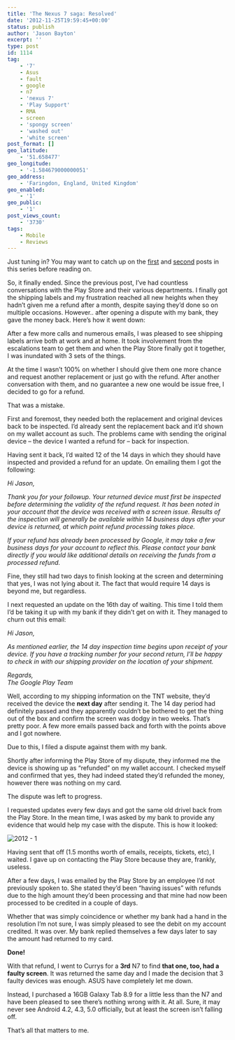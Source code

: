```yaml
---
title: 'The Nexus 7 saga: Resolved'
date: '2012-11-25T19:59:45+00:00'
status: publish
author: 'Jason Bayton'
excerpt: ''
type: post
id: 1114
tag:
    - '7'
    - Asus
    - fault
    - google
    - n7
    - 'nexus 7'
    - 'Play Support'
    - RMA
    - screen
    - 'spongy screen'
    - 'washed out'
    - 'white screen'
post_format: []
geo_latitude:
    - '51.658477'
geo_longitude:
    - '-1.584679000000051'
geo_address:
    - 'Faringdon, England, United Kingdom'
geo_enabled:
    - '1'
geo_public:
    - '1'
post_views_count:
    - '3730'
tags:
    - Mobile
    - Reviews
---
```

Just tuning in? You may want to catch up on the [first](/2012/08/from-wows-to-woes-why-i-wont-be-recommending-a-nexus7-any-time-soon/ "From Wows to Woes – Why I won’t be recommending a Nexus7 any time soon.") and [second](/2012/08/the-nexus-7-saga-continues/ "The Nexus 7 saga continues") posts in this series before reading on.

So, it finally ended. Since the previous post, I’ve had countless conversations with the Play Store and their various departments. I finally got the shipping labels and my frustration reached all new heights when they hadn’t given me a refund after a month, despite saying they’d done so on multiple occasions. However.. after opening a dispute with my bank, they gave the money back. Here’s how it went down:

After a few more calls and numerous emails, I was pleased to see shipping labels arrive both at work and at home. It took involvement from the escalations team to get them and when the Play Store finally got it together, I was inundated with 3 sets of the things.

At the time I wasn’t 100% on whether I should give them one more chance and request another replacement or just go with the refund. After another conversation with them, and no guarantee a new one would be issue free, I decided to go for a refund.

That was a mistake.

First and foremost, they needed both the replacement and original devices back to be inspected. I’d already sent the replacement back and it’d shown on my wallet account as such. The problems came with sending the original device – the device I wanted a refund for – back for inspection.

Having sent it back, I’d waited 12 of the 14 days in which they should have inspected and provided a refund for an update. On emailing them I got the following:

*Hi Jason,*

*Thank you for your followup. Your returned device must first be inspected before determining the validity of the refund request. It has been noted in your account that the device was received with a screen issue. Results of the inspection will generally be available within 14 business days after your device is returned, at which point refund processing takes place.*

*If your refund has already been processed by Google, it may take a few business days for your account to reflect this. Please contact your bank directly if you would like additional details on receiving the funds from a processed refund.*

Fine, they still had two days to finish looking at the screen and determining that yes, I was not lying about it. The fact that would require 14 days is beyond me, but regardless.

I next requested an update on the 16th day of waiting. This time I told them I’d be taking it up with my bank if they didn’t get on with it. They managed to churn out this email:

*Hi Jason,*

*As mentioned earlier, the 14 day inspection time begins upon receipt of your device. If you have a tracking number for your second return, I’ll be happy to check in with our shipping provider on the location of your shipment.*

*Regards,*  
*The Google Play Team*

Well, according to my shipping information on the TNT website, they’d received the device the **next day** after sending it. The 14 day period had definitely passed and they apparently couldn’t be bothered to get the thing out of the box and confirm the screen was dodgy in two weeks. That’s pretty poor. A few more emails passed back and forth with the points above and I got nowhere.

Due to this, I filed a dispute against them with my bank.

Shortly after informing the Play Store of my dispute, they informed me the device is showing up as “refunded” on my wallet account. I checked myself and confirmed that yes, they had indeed stated they’d refunded the money, however there was nothing on my card.

The dispute was left to progress.

I requested updates every few days and got the same old drivel back from the Play Store. In the mean time, I was asked by my bank to provide any evidence that would help my case with the dispute. This is how it looked:

![](https://r2_worker.bayton.workers.dev/uploads/2012/11/2012-1.jpg "2012 - 1")

Having sent that off (1.5 months worth of emails, receipts, tickets, etc), I waited. I gave up on contacting the Play Store because they are, frankly, useless.

After a few days, I was emailed by the Play Store by an employee I’d not previously spoken to. She stated they’d been “having issues” with refunds due to the high amount they’d been processing and that mine had now been processed to be credited in a couple of days.

Whether that was simply coincidence or whether my bank had a hand in the resolution I’m not sure, I was simply pleased to see the debit on my account credited. It was over. My bank replied themselves a few days later to say the amount had returned to my card.

**Done!**

With that refund, I went to Currys for a **3rd** N7 to find **that one, too, had a faulty screen**. It was returned the same day and I made the decision that 3 faulty devices was enough. ASUS have completely let me down.

Instead, I purchased a 16GB Galaxy Tab 8.9 for a little less than the N7 and have been pleased to see there’s nothing wrong with it. At all. Sure, it may never see Android 4.2, 4.3, 5.0 officially, but at least the screen isn’t falling off.

That’s all that matters to me.